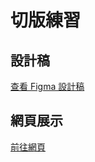 # 切版練習
## 設計稿
[查看 Figma 設計稿](https://www.figma.com/design/hVVVF3BEwQ3tXWt6XPMH8L/web-practice?t=gCu4anorVl2wnDau-1)  
## 網頁展示
[前往網頁](https://yuling29.github.io/web-practice/index.html)
